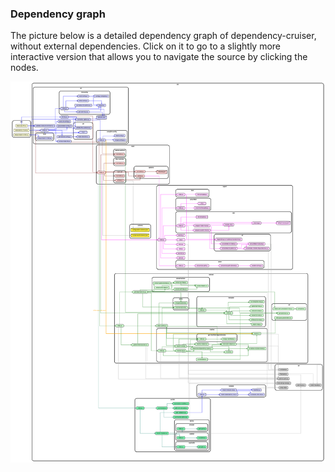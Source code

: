 ### Dependency graph

The picture below is a detailed dependency graph of dependency-cruiser, without
external dependencies. Click on it to go to a slightly more interactive version
that allows you to navigate the source by clicking the nodes.

[!["dependency cruiser's dependency graph"](real-world-samples/dependency-cruiser-without-node_modules.svg)](https://sverweij.github.io/dependency-cruiser/dependency-cruiser-dependency-graph.html)
